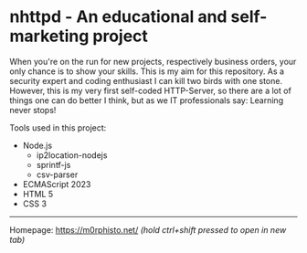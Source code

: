 # nhttpd - An educational and self-marketing project

When you're on the run for new projects, respectively business orders, your only chance is to show your skills. This is my aim for this repository. As a security expert and coding enthusiast I can kill two birds with one stone. However, this is my very first self-coded HTTP-Server, so there are a lot of things one can do better I think, but as we IT professionals say: Learning never stops!

Tools used in this project:

- Node.js
    - ip2location-nodejs
    - sprintf-js
    - csv-parser
- ECMAScript 2023
- HTML 5
- CSS 3

---

Homepage: https://m0rphisto.net/ _(hold ctrl+shift pressed to open in new tab)_